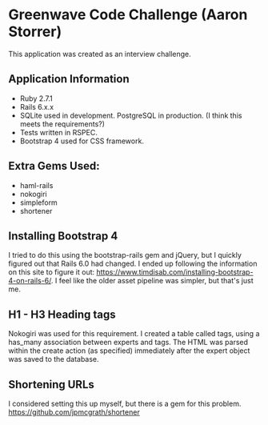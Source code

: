 # Greenwave Code Challenge (Aaron Storrer)

This application was created as an interview challenge.

## Application Information

* Ruby 2.7.1
* Rails 6.x.x
* SQLite used in development. PostgreSQL in production. (I think this meets the requirements?)
* Tests written in RSPEC.
* Bootstrap 4 used for CSS framework.

## Extra Gems Used:
* haml-rails
* nokogiri
* simpleform
* shortener

## Installing Bootstrap 4
I tried to do this using the bootstrap-rails gem and jQuery, but I quickly figured out that Rails 6.0 had changed.
I ended up following the information on this site to figure it out: https://www.timdisab.com/installing-bootstrap-4-on-rails-6/. I feel like the older asset pipeline was simpler, but that's just me.

## H1 - H3 Heading tags
Nokogiri was used for this requirement. I created a table called tags, using a has_many association between experts and tags. The HTML was parsed within the create action (as specified) immediately after the expert object was saved to the database.

## Shortening URLs
I considered setting this up myself, but there is a gem for this problem. https://github.com/jpmcgrath/shortener
